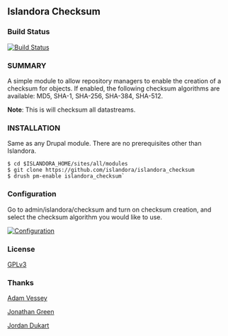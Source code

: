 ## Islandora Checksum

### Build Status

[![Build Status](https://travis-ci.org/Islandora/islandora_checksum.png?branch=7.x)](https://travis-ci.org/Islandora/islandora_checksum)

### SUMMARY

A simple module to allow repository managers to enable the creation of a checksum for objects. If enabled, the following checksum algorithms are available: MD5, SHA-1, SHA-256, SHA-384, SHA-512. 

**Note**: This is will checksum all datastreams.

### INSTALLATION

Same as any Drupal module. There are no prerequisites other than Islandora. 

```
$ cd $ISLANDORA_HOME/sites/all/modules
$ git clone https://github.com/islandora/islandora_checksum
$ drush pm-enable islandora_checksum`
```

### Configuration

Go to admin/islandora/checksum and turn on checksum creation, and select the checksum algorithm you would like to use.

[![Configuration](http://i.imgur.com/1S92cgQ.png)](http://i.imgur.com/1S92cgQ.png)

### License

[GPLv3](http://www.gnu.org/licenses/gpl-3.0.txt)

### Thanks

[Adam Vessey](https://github.com/adam-vessey)

[Jonathan Green](https://github.com/jonathangreen)

[Jordan Dukart](https://github.com/jordandukart)
